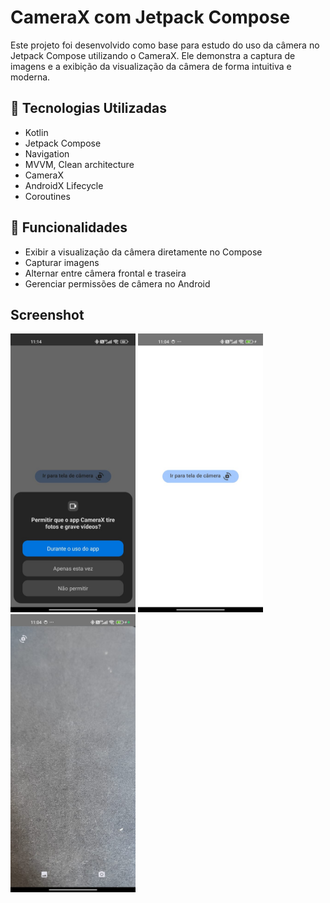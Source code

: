 # CameraX com Jetpack Compose

Este projeto foi desenvolvido como base para estudo do uso da câmera no Jetpack Compose utilizando o CameraX. Ele demonstra a captura de imagens e a exibição da visualização da câmera de forma intuitiva e moderna.

## 📌 Tecnologias Utilizadas

- Kotlin
- Jetpack Compose
- Navigation
- MVVM, Clean architecture
- CameraX
- AndroidX Lifecycle
- Coroutines

## 🚀 Funcionalidades

- Exibir a visualização da câmera diretamente no Compose
- Capturar imagens
- Alternar entre câmera frontal e traseira
- Gerenciar permissões de câmera no Android

## Screenshot
  <img src="imagens\tela1.jpeg" width="200"> <img src="imagens\tela2.jpeg" width="200"> <img src="imagens\tela3.jpeg" width="200">